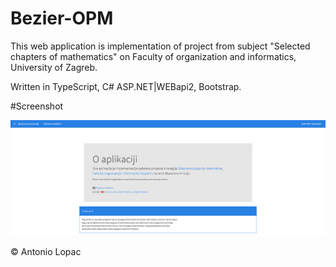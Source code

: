 # Bezier-OPM
This web application is implementation of project from subject "Selected chapters of mathematics" on Faculty of organization and informatics, University of Zagreb.

Written in TypeScript, C# ASP.NET|WEBapi2, Bootstrap.

#Screenshot

![alt tag](https://raw.githubusercontent.com/lopac/Bezier-OPM/master/Bezier/screenshoot.png)

© Antonio Lopac
